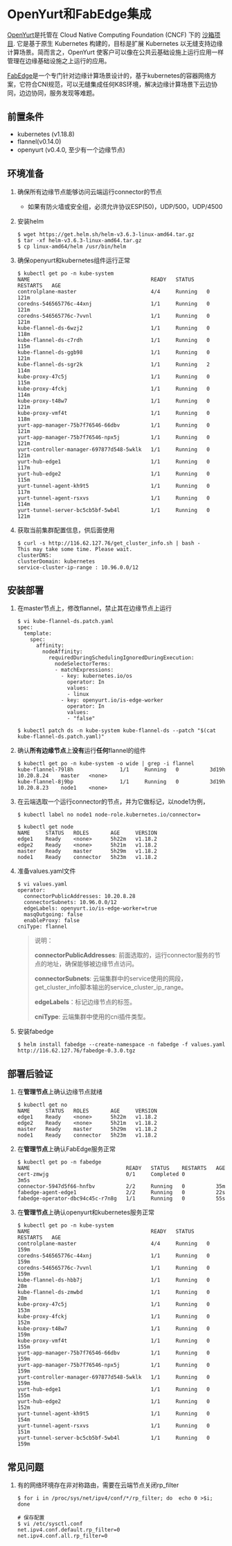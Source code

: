# OpenYurt和FabEdge集成

[OpenYurt](https://openyurt.io/)是托管在 Cloud Native Computing Foundation (CNCF) 下的 [沙箱项目](https://www.cncf.io/sandbox-projects/). 它是基于原生 Kubernetes 构建的，目标是扩展 Kubernetes 以无缝支持边缘计算场景。简而言之，OpenYurt 使客户可以像在公共云基础设施上运行应用一样管理在边缘基础设施之上运行的应用。

[FabEdge](https://github.com/FabEdge/fabedge)是一个专门针对边缘计算场景设计的，基于kubernetes的容器网络方案，它符合CNI规范，可以无缝集成任何K8S环境，解决边缘计算场景下云边协同，边边协同，服务发现等难题。


## 前置条件

- kubernetes (v1.18.8)
- flannel(v0.14.0)
- openyurt (v0.4.0, 至少有一个边缘节点)

## 环境准备

1. 确保所有边缘节点能够访问云端运行connector的节点

   - 如果有防火墙或安全组，必须允许协议ESP(50)，UDP/500，UDP/4500

1. 安装helm

     ```shell
     $ wget https://get.helm.sh/helm-v3.6.3-linux-amd64.tar.gz
     $ tar -xf helm-v3.6.3-linux-amd64.tar.gz
     $ cp linux-amd64/helm /usr/bin/helm 
     ```
1. 确保openyurt和kubernetes组件运行正常
   ```shell
   $ kubectl get po -n kube-system
   NAME                                       READY   STATUS    RESTARTS   AGE
   controlplane-master                        4/4     Running   0          121m
   coredns-546565776c-44xnj                   1/1     Running   0          121m
   coredns-546565776c-7vvnl                   1/1     Running   0          121m
   kube-flannel-ds-6wzj2                      1/1     Running   0          118m
   kube-flannel-ds-c7rdh                      1/1     Running   0          115m
   kube-flannel-ds-ggb98                      1/1     Running   0          121m
   kube-flannel-ds-sgr2k                      1/1     Running   2          114m
   kube-proxy-47c5j                           1/1     Running   0          115m
   kube-proxy-4fckj                           1/1     Running   0          114m
   kube-proxy-t48w7                           1/1     Running   0          121m
   kube-proxy-vmf4t                           1/1     Running   0          118m
   yurt-app-manager-75b7f76546-66dbv          1/1     Running   0          121m
   yurt-app-manager-75b7f76546-npx5j          1/1     Running   0          121m
   yurt-controller-manager-697877d548-5wklk   1/1     Running   0          121m
   yurt-hub-edge1                             1/1     Running   0          117m
   yurt-hub-edge2                             1/1     Running   0          115m
   yurt-tunnel-agent-kh9t5                    1/1     Running   0          117m
   yurt-tunnel-agent-rsxvs                    1/1     Running   0          114m
   yurt-tunnel-server-bc5cb5bf-5wb4l          1/1     Running   0          121m        
   ```
   
1. 获取当前集群配置信息，供后面使用

     ```shell
     $ curl -s http://116.62.127.76/get_cluster_info.sh | bash -
     This may take some time. Please wait.
     clusterDNS: 
     clusterDomain: kubernetes
     service-cluster-ip-range : 10.96.0.0/12
     ```


## 安装部署
1. 在master节点上，修改flannel，禁止其在边缘节点上运行
   ```shell
   $ vi kube-flannel-ds.patch.yaml
   spec:
     template:
       spec:
         affinity:
           nodeAffinity:
             requiredDuringSchedulingIgnoredDuringExecution:
               nodeSelectorTerms:
               - matchExpressions:
                 - key: kubernetes.io/os
                   operator: In
                   values:
                   - linux
                 - key: openyurt.io/is-edge-worker
                   operator: In
                   values:
                   - "false"
                   
   $ kubectl patch ds -n kube-system kube-flannel-ds --patch "$(cat kube-flannel-ds.patch.yaml)"
   ```
   
1. 确认**所有边缘节点**上**没有**运行**任何**flannel的组件

   ```shell
   $ kubectl get po -n kube-system -o wide | grep -i flannel
   kube-flannel-79l8h               1/1     Running   0          3d19h   10.20.8.24    master   <none>       
   kube-flannel-8j9bp               1/1     Running   0          3d19h   10.20.8.23    node1    <none> 
   ```

1. 在云端选取一个运行connector的节点，并为它做标记，以node1为例，

   ```shell
   $ kubectl label no node1 node-role.kubernetes.io/connector=
   
   $ kubectl get node
   NAME     STATUS   ROLES       AGE     VERSION
   edge1    Ready    <none>      5h22m   v1.18.2
   edge2    Ready    <none>      5h21m   v1.18.2
   master   Ready    master      5h29m   v1.18.2
   node1    Ready    connector   5h23m   v1.18.2
   ```

2. 准备values.yaml文件

   ```shell
   $ vi values.yaml
   operator:
     connectorPublicAddresses: 10.20.8.28  
     connectorSubnets: 10.96.0.0/12  
     edgeLabels: openyurt.io/is-edge-worker=true
     masqOutgoing: false
     enableProxy: false
   cniType: flannel
   ```
   
   > 说明：
   >
   > **connectorPublicAddresses**: 前面选取的，运行connector服务的节点的地址，确保能够被边缘节点访问。
   >
   > **connectorSubnets**: 云端集群中的service使用的网段，get_cluster_info脚本输出的service_cluster_ip_range。
   >
   > **edgeLabels**：标记边缘节点的标签。
   >
   > **cniType**: 云端集群中使用的cni插件类型。
   
3. 安装fabedge 

   ```shell
   $ helm install fabedge --create-namespace -n fabedge -f values.yaml http://116.62.127.76/fabedge-0.3.0.tgz
   ```
   

## 部署后验证

1. 在**管理节点**上确认边缘节点就绪

    ```shell
    $ kubectl get no
    NAME     STATUS   ROLES       AGE     VERSION
    edge1    Ready    <none>      5h22m   v1.18.2
    edge2    Ready    <none>      5h21m   v1.18.2
    master   Ready    master      5h29m   v1.18.2
    node1    Ready    connector   5h23m   v1.18.2
    ```

2. 在**管理节点**上确认FabEdge服务正常

    ```shell
    $ kubectl get po -n fabedge
    NAME                               READY   STATUS    RESTARTS   AGE
    cert-zmwjg                         0/1     Completed 0          3m5s
    connector-5947d5f66-hnfbv          2/2     Running   0          35m
    fabedge-agent-edge1                2/2     Running   0          22s
    fabedge-operator-dbc94c45c-r7n8g   1/1     Running   0          55s
    ```

3. 在**管理节点**上确认openyurt和kubernetes服务正常
   
   ```shell
   $ kubectl get po -n kube-system
   NAME                                       READY   STATUS    RESTARTS   AGE
   controlplane-master                        4/4     Running   0          159m
   coredns-546565776c-44xnj                   1/1     Running   0          159m
   coredns-546565776c-7vvnl                   1/1     Running   0          159m
   kube-flannel-ds-hbb7j                      1/1     Running   0          28m
   kube-flannel-ds-zmwbd                      1/1     Running   0          28m
   kube-proxy-47c5j                           1/1     Running   0          153m
   kube-proxy-4fckj                           1/1     Running   0          152m
   kube-proxy-t48w7                           1/1     Running   0          159m
   kube-proxy-vmf4t                           1/1     Running   0          155m
   yurt-app-manager-75b7f76546-66dbv          1/1     Running   0          159m
   yurt-app-manager-75b7f76546-npx5j          1/1     Running   0          159m
   yurt-controller-manager-697877d548-5wklk   1/1     Running   0          159m
   yurt-hub-edge1                             1/1     Running   0          155m
   yurt-hub-edge2                             1/1     Running   0          152m
   yurt-tunnel-agent-kh9t5                    1/1     Running   0          154m
   yurt-tunnel-agent-rsxvs                    1/1     Running   0          151m
   yurt-tunnel-server-bc5cb5bf-5wb4l          1/1     Running   0          159m
   ```

## 常见问题

1. 有的网络环境存在非对称路由，需要在云端节点关闭rp_filter

    ```shell
    $ for i in /proc/sys/net/ipv4/conf/*/rp_filter; do  echo 0 >$i; done
    
    # 保存配置
    $ vi /etc/sysctl.conf
    net.ipv4.conf.default.rp_filter=0
    net.ipv4.conf.all.rp_filter=0
    ```

